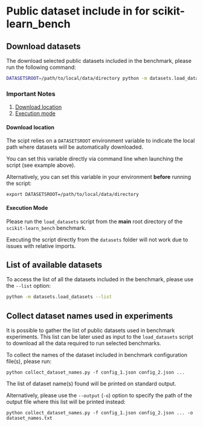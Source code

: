 # Public dataset include in for scikit-learn_bench

## Download datasets

The download selected public datasets included in the benchmark, please run the following command:

```bash
DATASETSROOT=/path/to/local/data/directory python -m datasets.load_datasets -d <DS_NAME_1> <DS_NAME_2>
```

### Important Notes

1. [Download location](#download-location)
2. [Execution mode](#execution-mode)

#### Download location

The scipt relies on a `DATASETSROOT` environment variable to indicate the local path where 
datasets will be automatically downloaded.

You can set this variable directly via command line when launching the script (see example above). 

Alternatively, you can set this variable in your environment **before** running the script:

```shell
export DATASETSROOT=/path/to/local/data/directory
```

#### Execution Mode

Please run the `load_datasets` script from the **main** root directory of the `scikit-learn_bench` benchmark.

Executing the script directly from the `datasets` folder will not work due to issues with relative imports.

## List of available datasets

To access the list of all the datasets included in the benchmark, please use the `--list` option:

```bash
python -m datasets.load_datasets --list
```

## Collect dataset names used in experiments

It is possible to gather the list of public datasets used in benchmark
experiments.
This list can be later used as input to the `load_datasets` script to download
all the data required to run selected benchmarks.

To collect the names of the dataset included in benchmark configuration file(s), please run:

```shell
python collect_dataset_names.py -f config_1.json config_2.json ...
```

The list of dataset name(s) found will be printed on standard output.

Alternatively, please use the `--output` (`-o`) option to specify the path of the output file
where this list will be printed instead:

```shell
python collect_dataset_names.py -f config_1.json config_2.json ... -o dataset_names.txt
```


